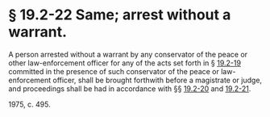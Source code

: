 # § 19.2-22 Same; arrest without a warrant.

<p>A person arrested without a warrant by any conservator of the peace or other law-enforcement officer for any of the acts set forth in § <a href='http://law.lis.virginia.gov/vacode/19.2-19/'>19.2-19</a> committed in the presence of such conservator of the peace or law-enforcement officer, shall be brought forthwith before a magistrate or judge, and proceedings shall be had in accordance with §§ <a href='http://law.lis.virginia.gov/vacode/19.2-20/'>19.2-20</a> and <a href='http://law.lis.virginia.gov/vacode/19.2-21/'>19.2-21</a>.</p><p>1975, c. 495.</p>